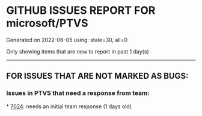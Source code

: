 
# GITHUB ISSUES REPORT FOR microsoft/PTVS


Generated on 2022-06-05 using: stale=30, all=0


Only showing items that are new to report in past 1 day(s)


---

## FOR ISSUES THAT ARE NOT MARKED AS BUGS:


### Issues in PTVS that need a response from team:


\* [7024](https://github.com/microsoft/PTVS/issues/7024 "Python f-strings need syntax highlighting for expressions inside curly braces"): needs an initial team response (1 days old)
